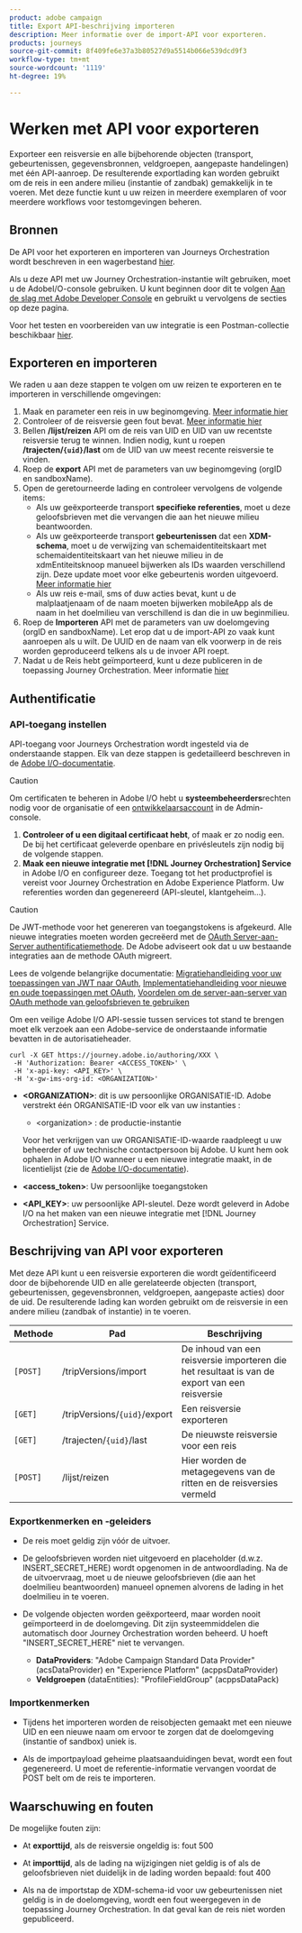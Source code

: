```yaml
---
product: adobe campaign
title: Export API-beschrijving importeren
description: Meer informatie over de import-API voor exporteren.
products: journeys
source-git-commit: 8f409fe6e37a3b80527d9a5514b066e539dcd9f3
workflow-type: tm+mt
source-wordcount: '1119'
ht-degree: 19%

---
```



# Werken met API voor exporteren

Exporteer een reisversie en alle bijbehorende objecten (transport, gebeurtenissen, gegevensbronnen, veldgroepen, aangepaste handelingen) met één API-aanroep. De resulterende exportlading kan worden gebruikt om de reis in een andere milieu (instantie of zandbak) gemakkelijk in te voeren.
Met deze functie kunt u uw reizen in meerdere exemplaren of voor meerdere workflows voor testomgevingen beheren.


## Bronnen

De API voor het exporteren en importeren van Journeys Orchestration wordt beschreven in een wagerbestand [hier](https://adobedocs.github.io/JourneyAPI/docs/).

Als u deze API met uw Journey Orchestration-instantie wilt gebruiken, moet u de AdobeI/O-console gebruiken. U kunt beginnen door dit te volgen [Aan de slag met Adobe Developer Console](https://www.adobe.io/apis/experienceplatform/console/docs.html#!AdobeDocs/adobeio-console/master/getting-started.md) en gebruikt u vervolgens de secties op deze pagina.

Voor het testen en voorbereiden van uw integratie is een Postman-collectie beschikbaar [hier](https://raw.githubusercontent.com/AdobeDocs/JourneyAPI/master/postman-collections/Journey-Orchestration_Export-import-API_postman-collection.json).


## Exporteren en importeren

We raden u aan deze stappen te volgen om uw reizen te exporteren en te importeren in verschillende omgevingen:

1. Maak en parameter een reis in uw beginomgeving. [Meer informatie hier](https://experienceleague.adobe.com/docs/journeys/using/building-journeys/about-journey-building/journey.html?lang=nl-NL)
1. Controleer of de reisversie geen fout bevat. [Meer informatie hier](https://experienceleague.adobe.com/docs/journeys/using/building-journeys/testing-the-journey.html?lang=nl-NL)
1. Bellen **/lijst/reizen** API om de reis van UID en UID van uw recentste reisversie terug te winnen. Indien nodig, kunt u roepen **/trajecten/`{uid}`/last** om de UID van uw meest recente reisversie te vinden.
1. Roep de **export** API met de parameters van uw beginomgeving (orgID en sandboxName).
1. Open de geretourneerde lading en controleer vervolgens de volgende items:
   * Als uw geëxporteerde transport **specifieke referenties**, moet u deze geloofsbrieven met die vervangen die aan het nieuwe milieu beantwoorden.
   * Als uw geëxporteerde transport **gebeurtenissen** dat een **XDM-schema**, moet u de verwijzing van schemaidentiteitskaart met schemaidentiteitskaart van het nieuwe milieu in de xdmEntiteitsknoop manueel bijwerken als IDs waarden verschillend zijn. Deze update moet voor elke gebeurtenis worden uitgevoerd. [Meer informatie hier](https://experienceleague.adobe.com/docs/journeys/using/events-journeys/experience-event-schema.html?lang=nl-NL)
   * Als uw reis e-mail, sms of duw acties bevat, kunt u de malplaatjenaam of de naam moeten bijwerken mobileApp als de naam in het doelmilieu van verschillend is dan die in uw beginmilieu.
1. Roep de **Importeren** API met de parameters van uw doelomgeving (orgID en sandboxName). Let erop dat u de import-API zo vaak kunt aanroepen als u wilt. De UUID en de naam van elk voorwerp in de reis worden geproduceerd telkens als u de invoer API roept.
1. Nadat u de Reis hebt geïmporteerd, kunt u deze publiceren in de toepassing Journey Orchestration. Meer informatie [hier](https://experienceleague.adobe.com/docs/journeys/using/building-journeys/publishing-the-journey.html?lang=nl-NL)


## Authentificatie

### API-toegang instellen

API-toegang voor Journeys Orchestration wordt ingesteld via de onderstaande stappen. Elk van deze stappen is gedetailleerd beschreven in de [Adobe I/O-documentatie](https://www.adobe.io/authentication/auth-methods.html#!AdobeDocs/adobeio-auth/master/AuthenticationOverview/ServiceAccountIntegration.md).

>[!CAUTION]
>
>Om certificaten te beheren in Adobe I/O hebt u <b>systeembeheerders</b>rechten nodig voor de organisatie of een [ontwikkelaarsaccount](https://helpx.adobe.com/nl/enterprise/using/manage-developers.html) in de Admin-console.

1. **Controleer of u een digitaal certificaat hebt**, of maak er zo nodig een. De bij het certificaat geleverde openbare en privésleutels zijn nodig bij de volgende stappen.
1. **Maak een nieuwe integratie met [!DNL Journey Orchestration] Service** in Adobe I/O en configureer deze. Toegang tot het productprofiel is vereist voor Journey Orchestration en Adobe Experience Platform. Uw referenties worden dan gegenereerd (API-sleutel, klantgeheim...).

>[!CAUTION]
>
>De JWT-methode voor het genereren van toegangstokens is afgekeurd. Alle nieuwe integraties moeten worden gecreëerd met de [OAuth Server-aan-Server authentificatiemethode](https://experienceleague.adobe.com/docs/experience-platform/landing/platform-apis/api-authentication.html?lang=nl-NL#select-oauth-server-to-server). De Adobe adviseert ook dat u uw bestaande integraties aan de methode OAuth migreert.
>
>Lees de volgende belangrijke documentatie:
>[Migratiehandleiding voor uw toepassingen van JWT naar OAuth](https://developer.adobe.com/developer-console/docs/guides/authentication/ServerToServerAuthentication/migration/),
>[Implementatiehandleiding voor nieuwe en oude toepassingen met OAuth](https://developer.adobe.com/developer-console/docs/guides/authentication/ServerToServerAuthentication/implementation/),
>[Voordelen om de server-aan-server van OAuth methode van geloofsbrieven te gebruiken](https://developer.adobe.com/developer-console/docs/guides/authentication/ServerToServerAuthentication/migration/#why-oauth-server-to-server-credentials)


Om een veilige Adobe I/O API-sessie tussen services tot stand te brengen moet elk verzoek aan een Adobe-service de onderstaande informatie bevatten in de autorisatieheader.

```
curl -X GET https://journey.adobe.io/authoring/XXX \
 -H 'Authorization: Bearer <ACCESS_TOKEN>' \
 -H 'x-api-key: <API_KEY>' \
 -H 'x-gw-ims-org-id: <ORGANIZATION>'
```

* **&lt;ORGANIZATION>**: dit is uw persoonlijke ORGANISATIE-ID. Adobe verstrekt één ORGANISATIE-ID voor elk van uw instanties :

   * &lt;organization> : de productie-instantie

  Voor het verkrijgen van uw ORGANISATIE-ID-waarde raadpleegt u uw beheerder of uw technische contactpersoon bij Adobe. U kunt hem ook ophalen in Adobe I/O wanneer u een nieuwe integratie maakt, in de licentielijst (zie de [Adobe I/O-documentatie](https://www.adobe.io/authentication.html)).

* **&lt;access_token>**: Uw persoonlijke toegangstoken

* **&lt;API_KEY>**: uw persoonlijke API-sleutel. Deze wordt geleverd in Adobe I/O na het maken van een nieuwe integratie met [!DNL Journey Orchestration] Service.



## Beschrijving van API voor exporteren

Met deze API kunt u een reisversie exporteren die wordt geïdentificeerd door de bijbehorende UID en alle gerelateerde objecten (transport, gebeurtenissen, gegevensbronnen, veldgroepen, aangepaste acties) door de uid.
De resulterende lading kan worden gebruikt om de reisversie in een andere milieu (zandbak of instantie) in te voeren.

| Methode | Pad | Beschrijving |
|---|---|---|
| `[POST]` | /tripVersions/import | De inhoud van een reisversie importeren die het resultaat is van de export van een reisversie |
| `[GET]` | /tripVersions/`{uid}`/export | Een reisversie exporteren |
| `[GET]` | /trajecten/`{uid}`/last | De nieuwste reisversie voor een reis |
| `[POST]` | /lijst/reizen | Hier worden de metagegevens van de ritten en de reisversies vermeld |


### Exportkenmerken en -geleiders

* De reis moet geldig zijn vóór de uitvoer.

* De geloofsbrieven worden niet uitgevoerd en placeholder (d.w.z. INSERT_SECRET_HERE) wordt opgenomen in de antwoordlading.
Na de de uitvoervraag, moet u de nieuwe geloofsbrieven (die aan het doelmilieu beantwoorden) manueel opnemen alvorens de lading in het doelmilieu in te voeren.

* De volgende objecten worden geëxporteerd, maar worden nooit geïmporteerd in de doelomgeving. Dit zijn systeemmiddelen die automatisch door Journey Orchestration worden beheerd. U hoeft &quot;INSERT_SECRET_HERE&quot; niet te vervangen.
   * **DataProviders**: &quot;Adobe Campaign Standard Data Provider&quot; (acsDataProvider) en &quot;Experience Platform&quot; (acppsDataProvider)
   * **Veldgroepen** (dataEntities): &quot;ProfileFieldGroup&quot; (acppsDataPack)



### Importkenmerken

* Tijdens het importeren worden de reisobjecten gemaakt met een nieuwe UID en een nieuwe naam om ervoor te zorgen dat de doelomgeving (instantie of sandbox) uniek is.

* Als de importpayload geheime plaatsaanduidingen bevat, wordt een fout gegenereerd. U moet de referentie-informatie vervangen voordat de POST belt om de reis te importeren.

## Waarschuwing en fouten

De mogelijke fouten zijn:

* At **exporttijd**, als de reisversie ongeldig is: fout 500

* At **importtijd**, als de lading na wijzigingen niet geldig is of als de geloofsbrieven niet duidelijk in de lading worden bepaald: fout 400

* Als na de importstap de XDM-schema-id voor uw gebeurtenissen niet geldig is in de doelomgeving, wordt een fout weergegeven in de toepassing Journey Orchestration. In dat geval kan de reis niet worden gepubliceerd.
